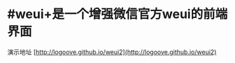 #weui+是一个增强微信官方weui的前端界面
=============================
演示地址 [http://logoove.github.io/weui2](http://logoove.github.io/weui2)
